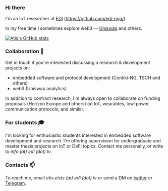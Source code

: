 ### Hi there

I'm an IoT researcher at [EDI](https://www.edi.lv/en/) (https://github.com/edi-riga/).

In my free time I sometimes explore web3 — [Uniswap](https://github.com/atiselsts/uniswap-v3-liquidity-math) and others.

[![Atis's GitHub stats](https://github-readme-stats.vercel.app/api?username=atiselsts)](https://github.com/anuraghazra/github-readme-stats)

### Collaboration 🤝

Get in touch if you're interested discussing a research & development projects on:

* embedded software and protocol development (Contiki-NG, TSCH and others)
* web3 (Uniswap analytics)

In addition to contract research, I'm always open to collaborate on funding proposals (Horizon Europe and others) on IoT, wearables, low-power communication protocols, and similar.

### For students 🎓

I'm looking for enthusiastic students interested in embedded software development and research. I'm offering supervision for undergraduate and master thesis projects on IoT or DeFi topics. Contact me personally, or write to *info (at) edi (dot) lv*.

### Contacts 📫

To reach me, email *atis.elsts (at) edi (dot) lv* or send a DM on [twitter](https://atiselsts) or [Telegram](https://t.me/atiselsts).

